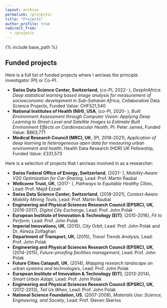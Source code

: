 ```yaml
---
layout: archive
permalink: /projects/
title: "Projects"
author_profile: true
redirect_from: 
  - /projects
---
```


{% include base_path %}

Funded projects
------

Here is a full list of funded projects where I am/was the principle investigator (PI) or Co-PI.

* **Swiss Data Science Center, Switzerland**,  (co-PI, 2022- ), *DeepInAfrica: Deep statistical
learning based image analysis for measurement of socioeconomic development in Sub-Saharan Africa*,
Collaborative Data Science Projects, Funded Value: CHF521,540
* **National Institutes of Health (NIH), USA**, (co-PI, 2020- ), *Built Environment Assessment
through Computer Vision: Applying Deep Learning to Street-Level and Satellite Images to Estimate
Built Environment Effects on Cardiovascular Health*, PI: Peter James, Funded Value: $863,771
* **Medical Research Council (MRC), UK**, (PI, 2018-2021), *Application of deep learning to
heterogeneous open data for measuring urban environment and health*, Health Data Research (HDR)
UK Fellowship, Funded Value: £331,573

Here is a selection of projects that I am/was involved in as a researcher:

* **Swiss Federal Office of Energy, Switzerland**, (2021- ), *Mobility-Aware V2G Optimization for Car-Sharing*, Lead: Prof. Martin Raubal
* **Wellcome Trust, UK**, (2017- ), *Pathways to Equitable Healthy Cities*, Lead: Prof. Majid Ezzati
* **Swiss Data Science Center, Switzerland**, (2018-2021), *Context-Aware Mobility Mining Tools*, Lead: Prof. Martin Raubal
* **Engineering and Physical Sciences Research Council (EPSRC), UK**, (2016-2017), *Digital City Exchange*, Lead: Prof. John Polak
* **European Institute of Innovation & Technology (EIT)**, (2015-2016), *Fit to Perform*, Lead: Prof. John Polak
* **Imperial Innovations, UK**, (2015), *City Orbit*, Lead: Prof. John Polak and Dr. Alireza Zolfaghari
* **Department of Transport, UK**, (2015), *Travel Trends Analysis*, Lead: Prof. John Polak
* **Engineering and Physical Sciences Research Council (EPSRC), UK**, (2014-2015), *Future-proofing facilities management*, Lead: Prof. John Polak
* **Future Cities Catapult, UK**, (2014), *Mapping research landscape on urban systems and technologies*, Lead: Prof. John Polak
* **European Institute of Innovation & Technology (EIT)**, (2013-2014), *Smart Urban Adapt*, Lead: Prof. John Polak
* **Engineering and Physical Sciences Research Council (EPSRC), UK**, (2012-2013), *Tell Us When*, Lead: Prof. John Polak
* **National Science Foundation, US**, (2007-2008), *Materials Use: Science, Engineering, and Society*, Lead: Prof. Steven Skerlos

